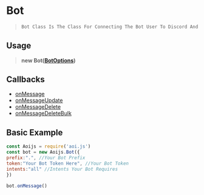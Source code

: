 # Bot 
> ```js
> Bot Class Is The Class For Connecting The Bot User To Discord And Make It "Online". In Simple Words, It The First Step To Make The Bot Functional.
> ```

## Usage
> 
> **new Bot([BotOptions](options/botOptions.md))**
> 
## Callbacks 
 * [onMessage](callbacks/onMessage.md)
 * [onMessageUpdate](callbacks/onMessageUpdate.md)
 * [onMessageDelete](callbacks/onMessageDelete.md)
 * [onMessageDeleteBulk](callbacks/onMessageDeleteBulk.md)
## Basic Example
```js
const Aoijs = require('aoi.js')
const bot = new Aoijs.Bot({
prefix:".", //Your Bot Prefix
token:"Your Bot Token Here", //Your Bot Token
intents:"all" //Intents Your Bot Requires 
})

bot.onMessage()
```
